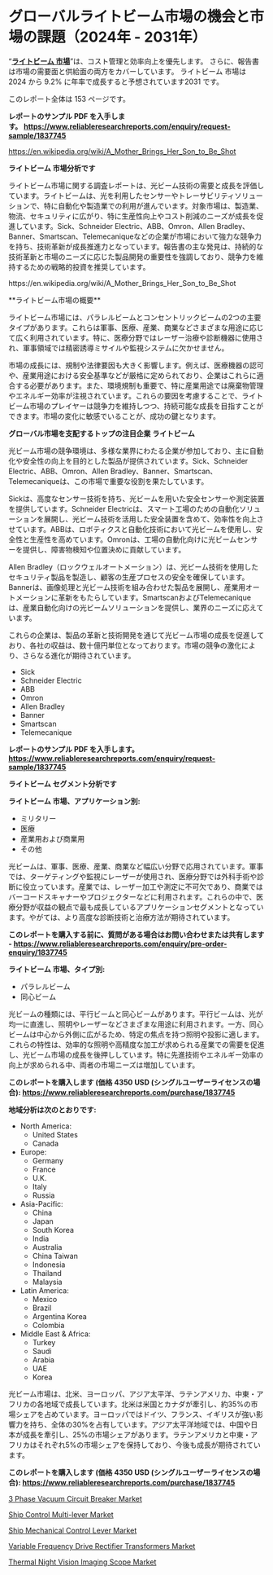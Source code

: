 <p><h1>グローバルライトビーム市場の機会と市場の課題（2024年 - 2031年）</h1></p><p>&ldquo;<strong><a href="https://www.reliableresearchreports.com/light-beams-r1837745?utm_campaign=110&utm_medium=9&utm_source=Github&utm_content=ia&utm_term=28102024&utm_id=light-beams">ライトビーム 市場</a></strong>&rdquo;は、コスト管理と効率向上を優先します。 さらに、報告書は市場の需要面と供給面の両方をカバーしています。 ライトビーム 市場は 2024 から 9.2% に年率で成長すると予想されています2031 です。</p>
<p>このレポート全体は 153 ページです。</p>
<p><strong>レポートのサンプル PDF を入手します。&nbsp;<a href="https://www.reliableresearchreports.com/enquiry/request-sample/1837745?utm_campaign=110&utm_medium=9&utm_source=Github&utm_content=ia&utm_term=28102024&utm_id=light-beams">https://www.reliableresearchreports.com/enquiry/request-sample/1837745</a></strong></p>
<p><a href="https://en.wikipedia.org/wiki/A_Mother_Brings_Her_Son_to_Be_Shot?utm_campaign=110&utm_medium=9&utm_source=Github&utm_content=ia&utm_term=28102024&utm_id=light-beams">https://en.wikipedia.org/wiki/A_Mother_Brings_Her_Son_to_Be_Shot</a></p>
<p><strong>ライトビーム 市場分析です</strong></p>
<p><p>ライトビーム市場に関する調査レポートは、光ビーム技術の需要と成長を評価しています。ライトビームは、光を利用したセンサーやトレーサビリティソリューションで、特に自動化や製造業での利用が進んでいます。対象市場は、製造業、物流、セキュリティに広がり、特に生産性向上やコスト削減のニーズが成長を促進しています。Sick、Schneider Electric、ABB、Omron、Allen Bradley、Banner、Smartscan、Telemecaniqueなどの企業が市場において強力な競争力を持ち、技術革新が成長推進力となっています。報告書の主な発見は、持続的な技術革新と市場のニーズに応じた製品開発の重要性を強調しており、競争力を維持するための戦略的投資を推奨しています。</p></p>
<p>https://en.wikipedia.org/wiki/A_Mother_Brings_Her_Son_to_Be_Shot</p>
<p><p>**ライトビーム市場の概要**</p><p>ライトビーム市場には、パラレルビームとコンセントリックビームの2つの主要タイプがあります。これらは軍事、医療、産業、商業などさまざまな用途に応じて広く利用されています。特に、医療分野ではレーザー治療や診断機器に使用され、軍事領域では精密誘導ミサイルや監視システムに欠かせません。</p><p>市場の成長には、規制や法律要因も大きく影響します。例えば、医療機器の認可や、産業用途における安全基準などが厳格に定められており、企業はこれらに適合する必要があります。また、環境規制も重要で、特に産業用途では廃棄物管理やエネルギー効率が注視されています。これらの要因を考慮することで、ライトビーム市場のプレイヤーは競争力を維持しつつ、持続可能な成長を目指すことができます。市場の変化に敏感でいることが、成功の鍵となります。</p></p>
<p><strong>グローバル市場を支配するトップの注目企業 ライトビーム</strong></p>
<p><p>光ビーム市場の競争環境は、多様な業界にわたる企業が参加しており、主に自動化や安全性の向上を目的とした製品が提供されています。Sick、Schneider Electric、ABB、Omron、Allen Bradley、Banner、Smartscan、Telemecaniqueは、この市場で重要な役割を果たしています。</p><p>Sickは、高度なセンサー技術を持ち、光ビームを用いた安全センサーや測定装置を提供しています。Schneider Electricは、スマート工場のための自動化ソリューションを展開し、光ビーム技術を活用した安全装置を含めて、効率性を向上させています。ABBは、ロボティクスと自動化技術において光ビームを使用し、安全性と生産性を高めています。Omronは、工場の自動化向けに光ビームセンサーを提供し、障害物検知や位置決めに貢献しています。</p><p>Allen Bradley（ロックウェルオートメーション）は、光ビーム技術を使用したセキュリティ製品を製造し、顧客の生産プロセスの安全を確保しています。Bannerは、画像処理と光ビーム技術を組み合わせた製品を展開し、産業用オートメーションに革新をもたらしています。SmartscanおよびTelemecaniqueは、産業自動化向けの光ビームソリューションを提供し、業界のニーズに応えています。</p><p>これらの企業は、製品の革新と技術開発を通じて光ビーム市場の成長を促進しており、各社の収益は、数十億円単位となっております。市場の競争の激化により、さらなる進化が期待されています。</p></p>
<p><ul><li>Sick</li><li>Schneider Electric</li><li>ABB</li><li>Omron</li><li>Allen Bradley</li><li>Banner</li><li>Smartscan</li><li>Telemecanique</li></ul></p>
<p><strong>レポートのサンプル PDF を入手します。 <a href="https://www.reliableresearchreports.com/enquiry/request-sample/1837745?utm_campaign=110&utm_medium=9&utm_source=Github&utm_content=ia&utm_term=28102024&utm_id=light-beams">https://www.reliableresearchreports.com/enquiry/request-sample/1837745</a></strong></p>
<p><strong>ライトビーム セグメント分析です</strong></p>
<p><strong>ライトビーム 市場、アプリケーション別:</strong></p>
<p><ul><li>ミリタリー</li><li>医療</li><li>産業用および商業用</li><li>その他</li></ul></p>
<p><p>光ビームは、軍事、医療、産業、商業など幅広い分野で応用されています。軍事では、ターゲティングや監視にレーザーが使用され、医療分野では外科手術や診断に役立っています。産業では、レーザー加工や測定に不可欠であり、商業ではバーコードスキャナーやプロジェクターなどに利用されます。これらの中で、医療分野が収益の観点で最も成長しているアプリケーションセグメントとなっています。やがては、より高度な診断技術と治療方法が期待されています。</p></p>
<p><strong>このレポートを購入する前に、質問がある場合はお問い合わせまたは共有します - <a href="https://www.reliableresearchreports.com/enquiry/pre-order-enquiry/1837745?utm_campaign=110&utm_medium=9&utm_source=Github&utm_content=ia&utm_term=28102024&utm_id=light-beams">https://www.reliableresearchreports.com/enquiry/pre-order-enquiry/1837745</a></strong></p>
<p><strong>ライトビーム 市場、タイプ別:</strong></p>
<p><ul><li>パラレルビーム</li><li>同心ビーム</li></ul></p>
<p><p>光ビームの種類には、平行ビームと同心ビームがあります。平行ビームは、光が均一に直進し、照明やレーザーなどさまざまな用途に利用されます。一方、同心ビームは中心から外側に広がるため、特定の焦点を持つ照明や投影に適します。これらの特性は、効率的な照明や高精度な加工が求められる産業での需要を促進し、光ビーム市場の成長を後押ししています。特に先進技術やエネルギー効率の向上が求められる中、両者の市場ニーズは増加しています。</p></p>
<p><strong>このレポートを購入します (価格 4350 USD (シングルユーザーライセンスの場合): <a href="https://www.reliableresearchreports.com/purchase/1837745?utm_campaign=110&utm_medium=9&utm_source=Github&utm_content=ia&utm_term=28102024&utm_id=light-beams">https://www.reliableresearchreports.com/purchase/1837745</a></strong></p>
<p><strong>地域分析は次のとおりです:</strong></p>
<p><ul>
    <li>
        North America:
        <ul>
            <li>United States</li>
            <li>Canada</li>
        </ul>
    </li>
    <li>
        Europe:
        <ul>
            <li>Germany</li>
            <li>France</li>
            <li>U.K.</li>
            <li>Italy</li>
            <li>Russia</li>
        </ul>
    </li>
    <li>
        Asia-Pacific:
        <ul>
            <li>China</li>
            <li>Japan</li>
            <li>South Korea</li>
            <li>India</li>
            <li>Australia</li>
            <li>China Taiwan</li>
            <li>Indonesia</li>
            <li>Thailand</li>
            <li>Malaysia</li>
        </ul>
    </li>
    <li>
        Latin America:
        <ul>
            <li>Mexico</li>
            <li>Brazil</li>
            <li>Argentina Korea</li>
            <li>Colombia</li>
        </ul>
    </li>
    <li>
        Middle East & Africa:
        <ul>
            <li>Turkey</li>
            <li>Saudi</li>
            <li>Arabia</li>
            <li>UAE</li>
            <li>Korea</li>
        </ul>
    </li>
    </ul></p>
<p><p>光ビーム市場は、北米、ヨーロッパ、アジア太平洋、ラテンアメリカ、中東・アフリカの各地域で成長しています。北米は米国とカナダが牽引し、約35%の市場シェアを占めています。ヨーロッパではドイツ、フランス、イギリスが強い影響力を持ち、全体の30%を占有しています。アジア太平洋地域では、中国や日本が成長を牽引し、25%の市場シェアがあります。ラテンアメリカと中東・アフリカはそれぞれ5%の市場シェアを保持しており、今後も成長が期待されています。</p></p>
<p><strong>このレポートを購入します (価格 4350 USD (シングルユーザーライセンスの場合): <a href="https://www.reliableresearchreports.com/purchase/1837745?utm_campaign=110&utm_medium=9&utm_source=Github&utm_content=ia&utm_term=28102024&utm_id=light-beams">https://www.reliableresearchreports.com/purchase/1837745</a></strong></p>
<p><p><a href="https://github.com/HeatherFernandez476/Market-Research-Report-List-1/blob/main/3-phase-vacuum-circuit-breaker-market.md?utm_campaign=110&utm_medium=9&utm_source=Github&utm_content=ia&utm_term=28102024&utm_id=light-beams">3 Phase Vacuum Circuit Breaker Market</a></p><p><a href="https://issuu.com/reportprime-2/docs/ship-control-multi-lever-market-siz_553a84d45f434d?utm_campaign=110&utm_medium=9&utm_source=Github&utm_content=ia&utm_term=28102024&utm_id=light-beams">Ship Control Multi-lever Market</a></p><p><a href="https://issuu.com/reportprime-2/docs/ship-mechanical-control-lever-marke_2ef4c0f0c24c06?utm_campaign=110&utm_medium=9&utm_source=Github&utm_content=ia&utm_term=28102024&utm_id=light-beams">Ship Mechanical Control Lever Market</a></p><p><a href="https://github.com/kathiestrine5ty/Market-Research-Report-List-1/blob/main/variable-frequency-drive-rectifier-transformers-market.md?utm_campaign=110&utm_medium=9&utm_source=Github&utm_content=ia&utm_term=28102024&utm_id=light-beams">Variable Frequency Drive Rectifier Transformers Market</a></p><p><a href="https://www.linkedin.com/pulse/evaluating-global-thermal-night-vision-imaging-scope-market-trends-ho3yf?utm_campaign=110&utm_medium=9&utm_source=Github&utm_content=ia&utm_term=28102024&utm_id=light-beams">Thermal Night Vision Imaging Scope Market</a></p></p>